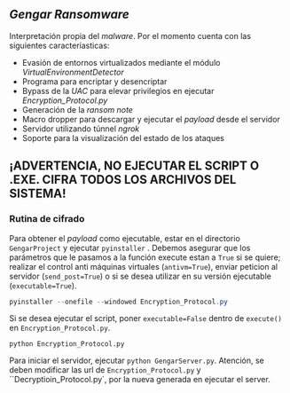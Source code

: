## ***Gengar Ransomware***

Interpretación propia del *malware*. Por el momento cuenta con las siguientes caracteríasticas:

* Evasión de entornos virtualizados mediante el módulo *VirtualEnvironmentDetector*
* Programa para encriptar y desencriptar
* Bypass de la *UAC* para elevar privilegios en ejecutar *Encryption_Protocol.py*
* Generación de la *ransom note*
* Macro dropper para descargar y ejecutar el *payload* desde el servidor
* Servidor utilizando túnnel *ngrok*
* Soporte para la visualización del estado de los ataques

## ¡ADVERTENCIA, NO EJECUTAR EL SCRIPT O .EXE. CIFRA TODOS LOS ARCHIVOS DEL SISTEMA!

### Rutina de cifrado

Para obtener el *payload* como ejecutable, estar en el directorio ``GengarProject`` y ejecutar ``pyinstaller`` . Debemos asegurar que los parámetros que le pasamos a la función execute estan a ``True`` si se quiere; realizar el control anti máquinas virtuales (``antivm=True``), enviar peticion al servidor (``send_post=True``) o si se desea utilizar en su versión ejecutable (``executable=True``).

````powershell
pyinstaller --onefile --windowed Encryption_Protocol.py
````

Si se desea ejecutar el script, poner ``executable=False`` dentro de ``execute()`` en ``Encryption_Protocol.py``.

````
python Encryption_Protocol.py
````

Para iniciar el servidor, ejecutar ``python GengarServer.py``. Atención, se deben modificar las url de ``Encryption_Protocol.py`` y ``Decryptioin_Protocol.py`, por la nueva generada en ejecutar el server.